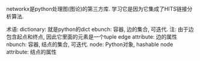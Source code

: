 networkx是python处理图(图论)的第三方库.
学习它是因为它集成了HITS链接分析算法.

术语:
dictionary: 就是python的dict
ebunch: 容器, 边的集合, 可迭代. 注: 由于边包含起点和终点, 因此它里面的元素是一个tuple
edge attribute: 边的属性
nbunch: 容器, 结点的集合, 可迭代. 
node: Python对象, hashable
node attribute: 结点的属性

